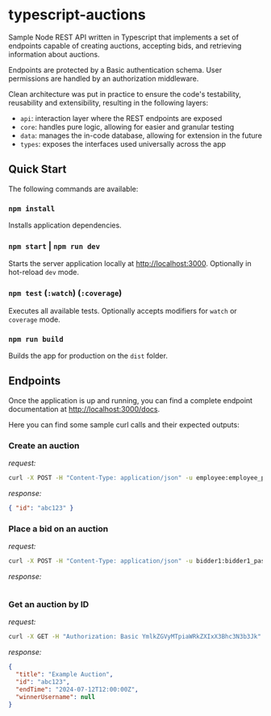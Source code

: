 # typescript-auctions

Sample Node REST API written in Typescript that implements a set of endpoints capable of creating auctions, accepting bids, and retrieving information about auctions.

Endpoints are protected by a Basic authentication schema. User permissions are handled by an authorization middleware.

Clean architecture was put in practice to ensure the code's testability, reusability and extensibility, resulting in the following layers:

- `api`: interaction layer where the REST endpoints are exposed
- `core`: handles pure logic, allowing for easier and granular testing
- `data`: manages the in-code database, allowing for extension in the future
- `types`: exposes the interfaces used universally across the app

## Quick Start

The following commands are available:

### `npm install`

Installs application dependencies.

### `npm start` | `npm run dev`

Starts the server application locally at <http://localhost:3000>. Optionally in hot-reload `dev` mode.

### `npm test` (`:watch`) (`:coverage`)

Executes all available tests. Optionally accepts modifiers for `watch` or `coverage` mode.

### `npm run build`

Builds the app for production on the `dist` folder.

## Endpoints

Once the application is up and running, you can find a complete endpoint documentation at <http://localhost:3000/docs>.

Here you can find some sample curl calls and their expected outputs:

### Create an auction

_request:_

```bash
curl -X POST -H "Content-Type: application/json" -u employee:employee_password -d '{"title": "Example Auction", "endTime": "2024-07-12T12:00:00Z"}' http://localhost:3000/auctions
```

_response:_

```json
{ "id": "abc123" }
```

### Place a bid on an auction

_request:_

```bash
curl -X POST -H "Content-Type: application/json" -u bidder1:bidder1_password -d '{"value": 50.50}' http://localhost:3000/auctions/abc123/bid
```

_response:_

```json

```

### Get an auction by ID

_request:_

```bash
curl -X GET -H "Authorization: Basic YmlkZGVyMTpiaWRkZXIxX3Bhc3N3b3Jk" http://localhost:3000/auctions/abc123
```

_response:_

```json
{
  "title": "Example Auction",
  "id": "abc123",
  "endTime": "2024-07-12T12:00:00Z",
  "winnerUsername": null
}
```
